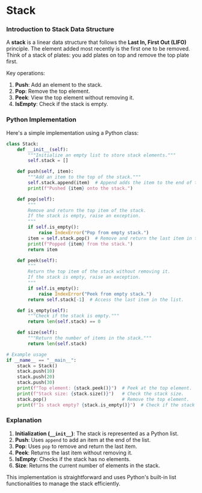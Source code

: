 # Stack

### Introduction to Stack Data Structure

A **stack** is a linear data structure that follows the **Last In, First Out (LIFO)** principle. The element added most recently is the first one to be removed. Think of a stack of plates: you add plates on top and remove the top plate first.

Key operations:

1. **Push**: Add an element to the stack.
2. **Pop**: Remove the top element.
3. **Peek**: View the top element without removing it.
4. **IsEmpty**: Check if the stack is empty.

### Python Implementation

Here's a simple implementation using a Python class:

```python
class Stack:
    def __init__(self):
        """Initialize an empty list to store stack elements."""
        self.stack = []

    def push(self, item):
        """Add an item to the top of the stack."""
        self.stack.append(item)  # Append adds the item to the end of the list.
        print(f"Pushed {item} onto the stack.")

    def pop(self):
        """
        Remove and return the top item of the stack.
        If the stack is empty, raise an exception.
        """
        if self.is_empty():
            raise IndexError("Pop from empty stack.")
        item = self.stack.pop()  # Remove and return the last item in the list.
        print(f"Popped {item} from the stack.")
        return item

    def peek(self):
        """
        Return the top item of the stack without removing it.
        If the stack is empty, raise an exception.
        """
        if self.is_empty():
            raise IndexError("Peek from empty stack.")
        return self.stack[-1]  # Access the last item in the list.

    def is_empty(self):
        """Check if the stack is empty."""
        return len(self.stack) == 0

    def size(self):
        """Return the number of items in the stack."""
        return len(self.stack)

# Example usage
if __name__ == "__main__":
    stack = Stack()
    stack.push(10)
    stack.push(20)
    stack.push(30)
    print(f"Top element: {stack.peek()}")  # Peek at the top element.
    print(f"Stack size: {stack.size()}")   # Check the stack size.
    stack.pop()                            # Remove the top element.
    print(f"Is stack empty? {stack.is_empty()}")  # Check if the stack is empty.
```

### Explanation

1. **Initialization (`__init__`)**: The stack is represented as a Python list.
2. **Push**: Uses `append` to add an item at the end of the list.
3. **Pop**: Uses `pop` to remove and return the last item.
4. **Peek**: Returns the last item without removing it.
5. **IsEmpty**: Checks if the stack has no elements.
6. **Size**: Returns the current number of elements in the stack.

This implementation is straightforward and uses Python's built-in list functionalities to manage the stack efficiently.

